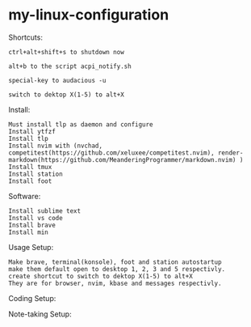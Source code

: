 # my-linux-configuration

Shortcuts:

    ctrl+alt+shift+s to shutdown now

    alt+b to the script acpi_notify.sh

    special-key to audacious -u

    switch to dektop X(1-5) to alt+X

Install:

    Must install tlp as daemon and configure
    Install ytfzf
    Install tlp
    Install nvim with (nvchad, competitest(https://github.com/xeluxee/competitest.nvim), render-markdown(https://github.com/MeanderingProgrammer/markdown.nvim) )
    Install tmux
    Install station
    Install foot

Software:

    Install sublime text
    Install vs code
    Install brave
    Install min

Usage Setup:

    Make brave, terminal(konsole), foot and station autostartup
    make them default open to desktop 1, 2, 3 and 5 respectivly. 
    create shortcut to switch to dektop X(1-5) to alt+X
    They are for browser, nvim, kbase and messages respectivly.

Coding Setup:

Note-taking Setup:
